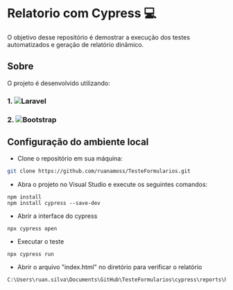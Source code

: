 # Relatorio com Cypress 💻
O objetivo desse repositório é demostrar a execução dos testes automatizados e geração de relatório dinâmico.

## Sobre
O projeto é desenvolvido utilizando:
### 1. ![Laravel](https://christoshrousis.com/static/ec59f19f3cc66e05c97285c372f40e78/045fd/cypress-bw.png)
### 2. ![Bootstrap](https://th.bing.com/th/id/OIP.LozMy7iX-eo7YX52U8gbuwAAAA?rs=1&pid=ImgDetMain)

## Configuração do ambiente local
- Clone o repositório em sua máquina:
```bash
git clone https://github.com/ruanamoss/TesteFormularios.git
```
- Abra o projeto no Visual Studio e execute os seguintes comandos:
```
npm install
npm install cypress --save-dev
```
- Abrir a interface do cypress
```
npx cypress open
```
- Executar o teste
```
npx cypress run 
```
- Abrir o arquivo "index.html" no diretório para verificar o relatório
```
C:\Users\ruan.silva\Documents\GitHub\TesteFormularios\cypress\reports\html
```
